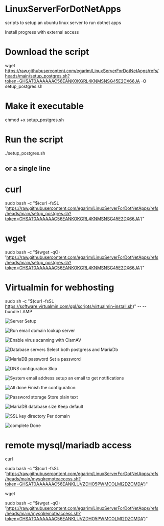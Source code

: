 # LinuxServerForDotNetApps
scripts to setup an ubuntu linux server to run dotnet apps


Install progress with external access

# Download the script
wget https://raw.githubusercontent.com/egarim/LinuxServerForDotNetApps/refs/heads/main/setup_postgres.sh?token=GHSAT0AAAAAAC56EANKOKGRL4KNMSNSG45E2DX66JA -O setup_postgres.sh

# Make it executable
chmod +x setup_postgres.sh

# Run the script
./setup_postgres.sh

## or a single line

# curl
sudo bash -c "$(curl -fsSL 'https://raw.githubusercontent.com/egarim/LinuxServerForDotNetApps/refs/heads/main/setup_postgres.sh?token=GHSAT0AAAAAAC56EANKOKGRL4KNMSNSG45E2DX66JA')"

# wget
sudo bash -c "$(wget -qO- 'https://raw.githubusercontent.com/egarim/LinuxServerForDotNetApps/refs/heads/main/setup_postgres.sh?token=GHSAT0AAAAAAC56EANKOKGRL4KNMSNSG45E2DX66JA')"


# Virtualmin for webhosting

sudo sh -c "$(curl -fsSL https://software.virtualmin.com/gpl/scripts/virtualmin-install.sh)" -- --bundle LAMP

![Server Setup](1.png)


![Run email domain lookup server ](2.png)


![Enable virus scanning with ClamAV](3.png)

![Database servers](4.png)
Select both postgress and MariaDb

![MariaDB password](5.png)
Set a password

![DNS configuration](6.png)
Skip

![System email address](7.png)
setup an email to get notifications

![All done](8.png)
Finish the configuration


![Password storage](9.png)
Store plain text

![MariaDB database size](10.png)
Keep default


![SSL key directory](10.png)
Per domain



![complete](11.png)
Done


# remote mysql/mariadb access

curl

sudo bash -c "$(curl -fsSL 'https://raw.githubusercontent.com/egarim/LinuxServerForDotNetApps/refs/heads/main/mysqlremoteaccess.sh?token=GHSAT0AAAAAAC56EANKLUVZDHO5PWMCOLMI2DZCMDA')"

wget

sudo bash -c "$(wget -qO- 'https://raw.githubusercontent.com/egarim/LinuxServerForDotNetApps/refs/heads/main/mysqlremoteaccess.sh?token=GHSAT0AAAAAAC56EANKLUVZDHO5PWMCOLMI2DZCMDA')"
